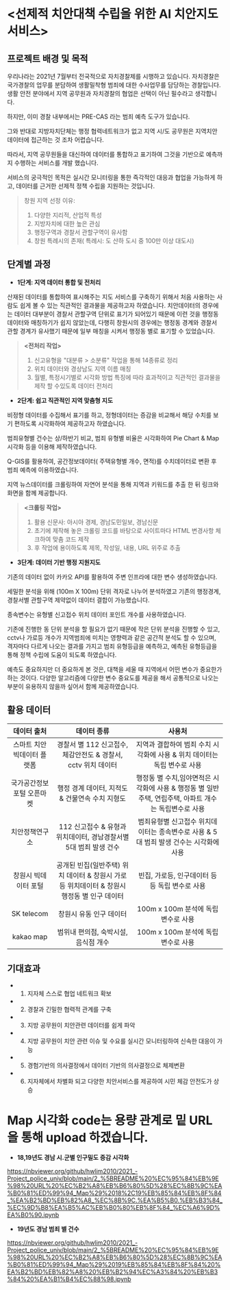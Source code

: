 # <선제적 치안대책 수립을 위한 AI 치안지도 서비스>


## 프로젝트 배경 및 목적
우리나라는 2021년 7월부터 전국적으로 자치경찰제를 시행하고 있습니다. 자치경찰은 국가경찰의 업무를 분담하여 생활밀착형 범죄에 대한 수사업무를 담당하는 경찰입니다.
생활 안전 분야에서 지역 공무원과 자치경찰의 협업은 선택이 아닌 필수라고 생각합니다.

하지만, 이미 경찰 내부에서는 PRE-CAS 라는 범죄 예측 도구가 있습니다.

그와 반대로 지방자치단체는 행정 협력네트워크가 없고 지역 시/도 공무원은 지역치안 데이터에 접근하는 것 조차 어렵습니다.

따라서, 지역 공무원들을 대신하여 데이터를 통합하고 표기하여 그것을 기반으로 예측까지 수행하는 서비스를 개발 했습니다.

서비스의 궁극적인 목적은 실시간 모니터링을 통한 즉각적인 대응과 협업을 가능하게 하고, 데이터를 근거한 선제적 정책 수립을 지원하는 것입니다.

> 창원 지역 선정 이유:
> 1. 다양한 지리적, 산업적 특성
> 2. 지방자치에 대한 높은 관심
> 3. 행정구역과 경찰서 관할구역이 유사함
> 4. 창원 특례시의 존재( 특례시: 도 산하 도시 중 100만 이상 대도시)

## 단계별 과정
- **1단계: 지역 데이터 통합 및 전처리** 

산재된 데이터를 통합하여 표시해주는 지도 서비스를 구축하기 위해서 처음 사용하는 사람도 쉽게 볼 수 있는 직관적인 결과물을 제공하고자 하였습니다.
치안데이터의 경우에는 데이터 대부분이 경찰서 관할구역 단위로 표기가 되어있기 때문에 이런 것을 행정동 데이터와 매칭하기가 쉽지 않았는데, 다행히 창원시의 경우에는 행정동 경계와 경찰서 관할 경계가 유사했기 때문에 일부 매칭을 시켜서 행정동 별로 표기할 수 있었습니다.

> **<전처리 작업>**
> 1. 신고유형을 "대분류 > 소분류" 작업을 통해 14종류로 정리
> 2. 위치 데이터와 경상남도 지역 이름 매칭
> 3. 월별, 특정시기별로 시각화 방법 특징에 따라 효과적이고 직관적인 결과물을 제작 할 수있도록 데이터 전처리

- **2단계: 쉽고 직관적인 지역 맞춤형 지도**

비정형 데이터를 수집해서 표기를 하고, 정형데이터는 증감을 비교해서 해당 수치를 보기 편하도록 시각화하여 제공하고자 하였습니다.

범죄유형별 건수는 상/하반기 비교, 범죄 유형별 비율은 시각화하여 Pie Chart & Map 시각화 등을 이용해 제작하였습니다.

Q-GIS를 활용하여, 공간정보데이터( 주택유형별 개수, 면적)를 수치데이터로 변환 후 범죄 예측에 이용하였습니다.

지역 뉴스데이터를 크롤링하여 자연어 분석을 통해 지역과 키워드를 추출 한 뒤 링크와 화면을 함께 제공합니다.

> **<크롤링 작업>**
> 1. 활용 신문사: 아시아 경제, 경남도민일보, 경남신문
> 2. 초기에 제작해 놓은 크롤링 코드를 바탕으로 사이트마다 HTML 변경사항 체크하여 맞춤 코드 제작
> 3. 후 작업에 용이하도록 제목, 작성일, 내용, URL 위주로 추출

- **3단계: 데이터 기반 행정 지원지도**

기존의 데이터 없이 카카오 API를 활용하여 주변 인프라에 대한 변수 생성하였습니다.

세밀한 분석을 위해 (100m X 100m) 단위 격자로 나누어 분석하였고 기존의 행정경계, 경찰서별 관할구역 제약없이 데이터 결합이 가능했습니다.

종속변수는 유형별 신고접수 위치 데이터 포인트 개수를 사용하였습니다.

기존에 진행한 동 단위 분석을 할 필요가 없기 때문에 작은 단위 분석을 진행할 수 있고, cctv나 가로등 개수가 지역범죄에 미치는 영향력과 같은 공간적 분석도 할 수 있으며, 격자마다 다르게 나오는 결과를 가지고 범죄 유형등급을 예측하고, 예측된 유형등급을 통해 정책 수립에 도움이 되도록 하였습니다.

예측도 중요하지만 더 중요하게 본 것은, 대책을 세울 때 지역에서 어떤 변수가 중요한가 하는 것이다. 다양한 알고리즘에 다양한 변수 중요도를 제공을 해서 공통적으로 나오는 부분이 유용하지 않을까 싶어서 함께 제공하였습니다.

## 활용 데이터
**데이터 출처**| **데이터 종류** | **사용처** 
|:--------:|:--------:|:--------:|
스마트 치안 빅데이터 플랫폼 | 경찰서 별 112 신고접수, 체감안전도 & 경찰서, cctv 위치 데이터 | 지역과 결합하여 범죄 수치 시각화에 사용 & 위치 데이터는 독립 변수로 사용
국가공간정보포털 오픈마켓 | 행정 경계 데이터, 지적도 & 건물연속 수치 지형도 | 행정동 별 수치,임야면적은 시각화에 사용 & 행정동 별 일반주택, 연립주택, 아파트 개수는 독립변수로 사용 
치안정책연구소 | 112 신고접수 & 유형과 위치데이터, 경남경찰서별 5대 범죄 발생 건수 | 범죄유형별 신고접수 위치데이터는 종속변수로 사용 & 5대 범죄 발생 건수는 시각화에 사용 
창원시 빅데이터 포털 | 공개된 빈집(일반주택) 위치 데이터 & 창원시 가로등 위치데이터 & 창원시 행정동 별 인구 데이터 | 빈집, 가로등, 인구데이터 등등 독립 변수로 사용 
SK telecom | 창원시 유동 인구 데이터 | 100m x 100m 분석에 독립변수로 사용 
kakao map | 범위내 편의점, 숙박시설, 음식점 개수 | 100m x 100m 분석에 독립변수로 사용 

## 기대효과

- 1. 지자체 스스로 협업 네트워크 확보
- 2. 경찰과 긴밀한 협력적 관계를 구축
- 3. 지방 공무원이 치안관련 데이터를 쉽게 파악
- 4. 지방 공무원이 치안 관련 이슈 및 수요를 실시간 모니터링하여 신속한 대응이 가능
- 5. 경험기반의 의사결정에서 데이터 기반의 의사결정으로 체제변환
- 6. 지자체에서 차별화 되고 다양한 치안서비스를 제공하여 시민 체감 안전도가 상승

# Map 시각화 code는 용량 관계로 밑 URL을 통해 upload 하겠습니다.
- **18,19년도 경남 시.군별 인구밀도 증감 시각화**

https://nbviewer.org/github/hwlim2010/2021_-Project_police_univ/blob/main/2_%5BREADME%20%EC%95%84%EB%9E%98%20URL%20%EC%B2%A8%EB%B6%80%5D%28%EC%8B%9C%EA%B0%81%ED%99%94_Map%29%2018%2C19%EB%85%84%EB%8F%84_%EA%B2%BD%EB%82%A8_%EC%8B%9C.%EA%B5%B0.%EB%B3%84_%EC%9D%B8%EA%B5%AC%EB%B0%80%EB%8F%84_%EC%A6%9D%EA%B0%90.ipynb

- **19년도 경남 범죄 별 건수**

https://nbviewer.org/github/hwlim2010/2021_-Project_police_univ/blob/main/2_%5BREADME%20%EC%95%84%EB%9E%98%20URL%20%EC%B2%A8%EB%B6%80%5D%28%EC%8B%9C%EA%B0%81%ED%99%94_Map%29%2019%EB%85%84%EB%8F%84%20%EA%B2%BD%EB%82%A8%20%EB%B2%94%EC%A3%84%20%EB%B3%84%20%EA%B1%B4%EC%88%98.ipynb
